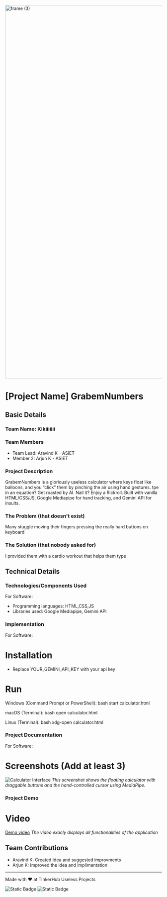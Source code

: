 <img width="3188" height="1202" alt="frame (3)" src="https://github.com/user-attachments/assets/517ad8e9-ad22-457d-9538-a9e62d137cd7" />


# [Project Name] GrabemNumbers


## Basic Details
### Team Name: Kikiiiiiii


### Team Members
- Team Lead: Aravind K - ASIET
- Member 2: Arjun K - ASIET


### Project Description
GrabemNumbers is a gloriously useless calculator where keys float like balloons, and you “click” them by pinching the air using hand gestures. tpe in an equation? Get roasted by AI. Nail it? Enjoy a Rickroll. Built with vanilla HTML/CSS/JS, Google Mediapipe for hand tracking, and Gemini API for insults.

### The Problem (that doesn't exist)
Many stuggle moving their fingers pressing the really hard buttons on keyboard

### The Solution (that nobody asked for)
I provided them with a cardio workout that helps them type

## Technical Details
### Technologies/Components Used
For Software:
- Programming languages: HTML,CSS,JS
- Libraries used: Google Mediapipe, Gemini API



### Implementation
For Software:
# Installation
 - Replace YOUR_GEMINI_API_KEY with your api key

# Run
Windows (Command Prompt or PowerShell):
bash start calculator.html

macOS (Terminal):
bash open calculator.html

Linux (Terminal):
bash xdg-open calculator.html

### Project Documentation
For Software:

# Screenshots (Add at least 3)
![Calculator Interface]([calculator_interface.png](https://github.com/aravind-k-kaippenchery/tinker-hack-project/blob/main/calculator_interface.png))
*This screenshot shows the floating calculator with draggable buttons and the hand-controlled cursor using MediaPipe.*


### Project Demo
# Video
[Demo video](https://youtu.be/srihtTul6xg)
*The video exacly displays all functionalities of the application*


## Team Contributions
- Aravind K: Created Idea and suggested improvments
- Arjun K: Improved the idea and implimentation

---
Made with ❤️ at TinkerHub Useless Projects 

![Static Badge](https://img.shields.io/badge/TinkerHub-24?color=%23000000&link=https%3A%2F%2Fwww.tinkerhub.org%2F)
![Static Badge](https://img.shields.io/badge/UselessProjects--25-25?link=https%3A%2F%2Fwww.tinkerhub.org%2Fevents%2FQ2Q1TQKX6Q%2FUseless%2520Projects)



